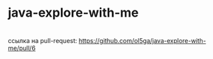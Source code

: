 # java-explore-with-me

#
ссылка на pull-request:
https://github.com/ol5ga/java-explore-with-me/pull/6
